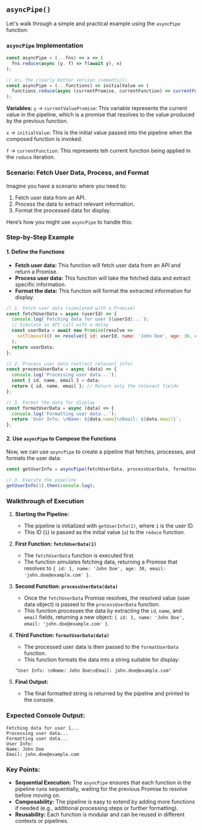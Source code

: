 ## **`asyncPipe()`**
Let's walk through a simple and practical example using the `asyncPipe` function:

### **`asyncPipe` Implementation**

```javascript
const asyncPipe = (...fns) => x => (
  fns.reduce(async (y, f) => f(await y), x)
);

// or… the clearly better version (semantic):
const asyncPipe = (...functions) => initialValue => (
  functions.reduce(async (currentPromise, currentFunction) => currentFunction(await currentPromise), initialValue);
);
```

**Variables:**
`y` -> `currentValuePromise`:
This variable represents the current value in the pipeline, which is a promise that resolves to the value produced by the previous function.

`x` -> `initialValue`:
This is the initial value passed into the pipeline when the composed function is invoked.

`f` -> `currentFunction`:
This represents teh current function being applied in the `reduce` iteration. 


### **Scenario: Fetch User Data, Process, and Format**

Imagine you have a scenario where you need to:
1. Fetch user data from an API.
2. Process the data to extract relevant information.
3. Format the processed data for display.

Here’s how you might use `asyncPipe` to handle this:

### **Step-by-Step Example**

#### **1. Define the Functions**

- **Fetch user data:** This function will fetch user data from an API and return a Promise.
- **Process user data:** This function will take the fetched data and extract specific information.
- **Format the data:** This function will format the extracted information for display.

```javascript
// 1. Fetch user data (simulated with a Promise)
const fetchUserData = async (userId) => {
  console.log(`Fetching data for user ${userId}...`);
  // Simulate an API call with a delay
  const userData = await new Promise(resolve => 
    setTimeout(() => resolve({ id: userId, name: 'John Doe', age: 30, email: 'john.doe@example.com' }), 1000)
  );
  return userData;
};

// 2. Process user data (extract relevant info)
const processUserData = async (data) => {
  console.log('Processing user data...');
  const { id, name, email } = data;
  return { id, name, email }; // Return only the relevant fields
};

// 3. Format the data for display
const formatUserData = async (data) => {
  console.log('Formatting user data...');
  return `User Info: \nName: ${data.name}\nEmail: ${data.email}`;
};
```

#### **2. Use `asyncPipe` to Compose the Functions**

Now, we can use `asyncPipe` to create a pipeline that fetches, processes, and formats the user data:

```javascript
const getUserInfo = asyncPipe(fetchUserData, processUserData, formatUserData);

// 3. Execute the pipeline
getUserInfo(1).then(console.log);
```

### **Walkthrough of Execution**

1. **Starting the Pipeline:**
   - The pipeline is initialized with `getUserInfo(1)`, where `1` is the user ID.
   - This ID (`1`) is passed as the initial value (`x`) to the `reduce` function.

2. **First Function: `fetchUserData(1)`**
   - The `fetchUserData` function is executed first.
   - The function simulates fetching data, returning a Promise that resolves to `{ id: 1, name: 'John Doe', age: 30, email: 'john.doe@example.com' }`.

3. **Second Function: `processUserData(data)`**
   - Once the `fetchUserData` Promise resolves, the resolved value (user data object) is passed to the `processUserData` function.
   - This function processes the data by extracting the `id`, `name`, and `email` fields, returning a new object: `{ id: 1, name: 'John Doe', email: 'john.doe@example.com' }`.

4. **Third Function: `formatUserData(data)`**
   - The processed user data is then passed to the `formatUserData` function.
   - This function formats the data into a string suitable for display: 
   ```
   "User Info: \nName: John Doe\nEmail: john.doe@example.com"
   ```

5. **Final Output:**
   - The final formatted string is returned by the pipeline and printed to the console.

### **Expected Console Output:**
```plaintext
Fetching data for user 1...
Processing user data...
Formatting user data...
User Info: 
Name: John Doe
Email: john.doe@example.com
```

### **Key Points:**
- **Sequential Execution:** The `asyncPipe` ensures that each function in the pipeline runs sequentially, waiting for the previous Promise to resolve before moving on.
- **Composability:** The pipeline is easy to extend by adding more functions if needed (e.g., additional processing steps or further formatting).
- **Reusability:** Each function is modular and can be reused in different contexts or pipelines.